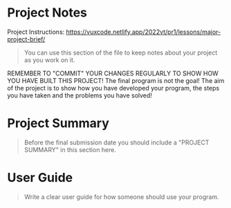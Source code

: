 # Project Notes

Project Instructions: https://vuxcode.netlify.app/2022vt/pr1/lessons/major-project-brief/

> You can use this section of the file to keep notes about your project as you work on it.

REMEMBER TO "COMMIT" YOUR CHANGES REGULARLY TO SHOW HOW YOU HAVE BUILT THIS PROJECT! The final program is not the goal! The aim of the project is to show how you have developed your program, the steps you have taken and the problems you have solved!

# Project Summary

> Before the final submission date you should include a "PROJECT SUMMARY" in this section here. 

# User Guide

> Write a clear user guide for how someone should use your program.